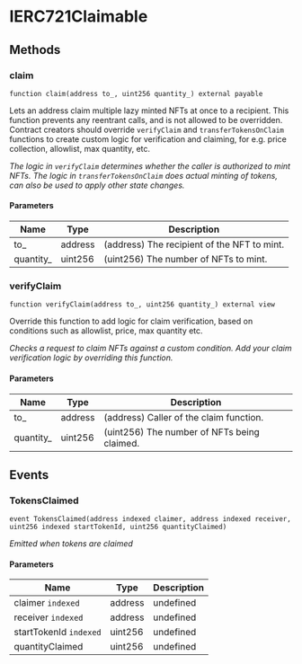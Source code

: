 # IERC721Claimable









## Methods

### claim

```solidity
function claim(address to_, uint256 quantity_) external payable
```

Lets an address claim multiple lazy minted NFTs at once to a recipient. This function prevents any reentrant calls, and is not allowed to be overridden. Contract creators should override `verifyClaim` and `transferTokensOnClaim` functions to create custom logic for verification and claiming, for e.g. price collection, allowlist, max quantity, etc.

*The logic in `verifyClaim` determines whether the caller is authorized to mint NFTs. The logic in `transferTokensOnClaim` does actual minting of tokens, can also be used to apply other state changes.*

#### Parameters

| Name | Type | Description |
|---|---|---|
| to_ | address | (address) The recipient of the NFT to mint. |
| quantity_ | uint256 | (uint256) The number of NFTs to mint. |

### verifyClaim

```solidity
function verifyClaim(address to_, uint256 quantity_) external view
```

Override this function to add logic for claim verification, based on conditions such as allowlist, price, max quantity etc.

*Checks a request to claim NFTs against a custom condition. Add your claim verification logic by overriding this function.*

#### Parameters

| Name | Type | Description |
|---|---|---|
| to_ | address | (address) Caller of the claim function. |
| quantity_ | uint256 | (uint256) The number of NFTs being claimed. |



## Events

### TokensClaimed

```solidity
event TokensClaimed(address indexed claimer, address indexed receiver, uint256 indexed startTokenId, uint256 quantityClaimed)
```



*Emitted when tokens are claimed*

#### Parameters

| Name | Type | Description |
|---|---|---|
| claimer `indexed` | address | undefined |
| receiver `indexed` | address | undefined |
| startTokenId `indexed` | uint256 | undefined |
| quantityClaimed  | uint256 | undefined |



